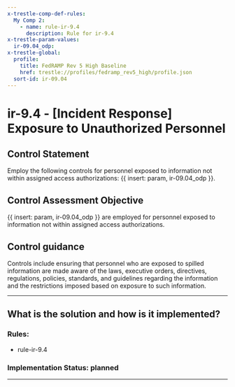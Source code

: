 ```yaml
---
x-trestle-comp-def-rules:
  My Comp 2:
    - name: rule-ir-9.4
      description: Rule for ir-9.4
x-trestle-param-values:
  ir-09.04_odp:
x-trestle-global:
  profile:
    title: FedRAMP Rev 5 High Baseline
    href: trestle://profiles/fedramp_rev5_high/profile.json
  sort-id: ir-09.04
---
```


# ir-9.4 - \[Incident Response\] Exposure to Unauthorized Personnel

## Control Statement

Employ the following controls for personnel exposed to information not within assigned access authorizations: {{ insert: param, ir-09.04_odp }}.

## Control Assessment Objective

{{ insert: param, ir-09.04_odp }} are employed for personnel exposed to information not within assigned access authorizations.

## Control guidance

Controls include ensuring that personnel who are exposed to spilled information are made aware of the laws, executive orders, directives, regulations, policies, standards, and guidelines regarding the information and the restrictions imposed based on exposure to such information.

______________________________________________________________________

## What is the solution and how is it implemented?

<!-- For implementation status enter one of: implemented, partial, planned, alternative, not-applicable -->

<!-- Note that the list of rules under ### Rules: is read-only and changes will not be captured after assembly to JSON -->

<!-- Add control implementation description here for control: ir-9.4 -->

### Rules:

  - rule-ir-9.4

### Implementation Status: planned

______________________________________________________________________
